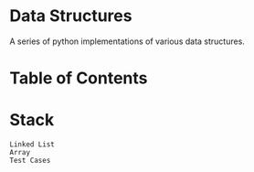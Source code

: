 # Data Structures
A series of python implementations of various data structures. 

# Table of Contents
  # Stack
    Linked List
    Array
    Test Cases
  
    

